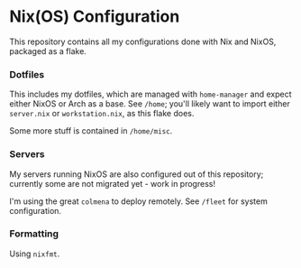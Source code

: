 # Nix(OS) Configuration
This repository contains all my configurations done with Nix and NixOS,
packaged as a flake.

### Dotfiles
This includes my dotfiles, which are managed with `home-manager` and expect
either NixOS or Arch as a base. See `/home`; you'll likely want to import
either `server.nix` or `workstation.nix`, as this flake does.

Some more stuff is contained in `/home/misc`.

### Servers
My servers running NixOS are also configured out of this repository; currently
some are not migrated yet - work in progress!

I'm using the great `colmena` to deploy remotely. See `/fleet` for system
configuration.

### Formatting
Using `nixfmt`.
